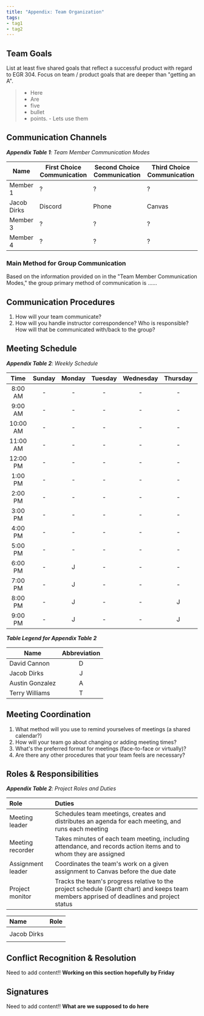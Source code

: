 ```yaml
---
title: "Appendix: Team Organization"
tags:
- tag1
- tag2
---
```


## Team Goals

List at least five shared goals that reflect a successful product with regard to EGR 304. Focus on team / product goals that are deeper than "getting an A". <br>
>   * Here
>   * Are
>   * five
>   * bullet<br>
>   * points. - Lets use them

## Communication Channels

_**Appendix Table 1**: Team Member Communication Modes_

|Name                 | First Choice Communication | Second Choice Communication | Third Choice Communication |
|---------------------|----------------------------|-----------------------------|----------------------------|
|Member 1 |  ? | ? | ? |
|Jacob Dirks |  Discord | Phone | Canvas |
|Member 3 |  ? | ? | ? |
|Member 4 |  ? | ? | ? |

### Main Method for Group Communication

Based on the information provided on in the "Team Member Communication Modes," the group primary method of communication is ......
 
## Communication Procedures

1. How will your team communicate?
2. How will you handle instructor correspondence? Who is responsible? How will that be communicated with/back to the group?

## Meeting Schedule

_**Appendix Table 2**: Weekly Schedule_

<!-- this is a comment and here is what the chart is for:
When are you available and plan to work on this every week?
I currently put in times that are extra nice for me to work but there are various other times-->

| Time | Sunday | Monday | Tuesday | Wednesday | Thursday | Friday | Saturday |
| :------: | :----: | :----: | :----: | :----: | :----: | :----: | :-----: |
| 8:00 AM | - | - | - | - | - | - | - |
| 9:00 AM | - | - | - | - | - | - | - |
| 10:00 AM | - | - | - | - | - | - | - |
| 11:00 AM | - | - | - | - | - | - | - |
| 12:00 PM | - | - | - | - | - | - | - |
| 1:00 PM | - | - | - | - | - | - | - |
| 2:00 PM | - | - | - | - | - | - | - |
| 3:00 PM | - | - | - | - | - | - | - |
| 4:00 PM | - | - | - | - | - | - | - |
| 5:00 PM | - | - | - | - | - | - | - |
| 6:00 PM | - | J | - | - | - | - | - |
| 7:00 PM | - | J | - | - | - | - | - |
| 8:00 PM | - | J | - | - | J | - | - |
| 9:00 PM | - | J | - | - | J | - | - |

_**Table Legend for Appendix Table 2**_

| Name | Abbreviation |
| ----- | :------: |
| David Cannon | D |
| Jacob Dirks | J |
| Austin Gonzalez | A |
| Terry Williams | T |


## Meeting Coordination

1. What method will you use to remind yourselves of meetings (a shared calendar?)
1. How will your team go about changing or adding meeting times?
1. What's the preferred format for meetings (face-to-face or virtually)?
1. Are there any other procedures that your team feels are necessary?

## Roles & Responsibilities

_**Appendix Table 2**: Project Roles and Duties_

| **Role**          | **Duties**                                                                                                                                |
| :---------------- | :---------------------------------------------------------------------------------------------------------------------------------------- |
| Meeting leader    | Schedules team meetings, creates and distributes an agenda for each meeting, and runs each meeting                                        |
| Meeting recorder  | Takes minutes of each team meeting, including attendance, and records action items and to whom they are assigned                          |
| Assignment leader | Coordinates the team's work on a given assignment to Canvas before the due date                                                           |
| Project monitor   | Tracks the team's progress relative to the project schedule (Gantt chart) and keeps team members apprised of deadlines and project status |

| **Name**  | **Role**             |
|:----------|:---------------------|
|           |                      |
|Jacob Dirks|                      |
|           |                      |

## Conflict Recognition & Resolution

Need to add content!! **Working on this section hopefully by Friday**


## Signatures

Need to add content!! **What are we supposed to do here**

